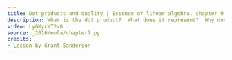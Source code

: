 ```yaml
---
title: Dot products and duality | Essence of linear algebra, chapter 9
description: What is the dot product?  What does it represent?  Why does it have the formula that it does?  All this is explained visually.
video: LyGKycYT2v0
source: _2016/eola/chapter7.py
credits:
- Lesson by Grant Sanderson
---
```

